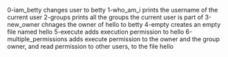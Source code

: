 0-iam_betty changes user to betty
1-who_am_i prints the username of the current user
2-groups prints all the groups the current user is part of
3-new_owner chnages the owner of hello to betty
4-empty creates an empty file named hello
5-execute adds execution permission to hello
6-multiple_permissions adds execute permission to the owner and the group owner, and read permission to other users, to the file hello
